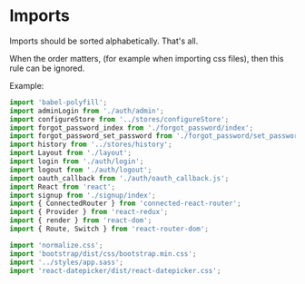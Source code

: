 # Imports

Imports should be sorted alphabetically. That's all.

When the order matters, (for example when importing css files), then this rule
can be ignored.

Example:
```javascript
import 'babel-polyfill';
import adminLogin from './auth/admin';
import configureStore from '../stores/configureStore';
import forgot_password_index from './forgot_password/index';
import forgot_password_set_password from './forgot_password/set_password';
import history from '../stores/history';
import Layout from './layout';
import login from './auth/login';
import logout from './auth/logout';
import oauth_callback from './auth/oauth_callback.js';
import React from 'react';
import signup from './signup/index';
import { ConnectedRouter } from 'connected-react-router';
import { Provider } from 'react-redux';
import { render } from 'react-dom';
import { Route, Switch } from 'react-router-dom';

import 'normalize.css';
import 'bootstrap/dist/css/bootstrap.min.css';
import '../styles/app.sass';
import 'react-datepicker/dist/react-datepicker.css';
```
